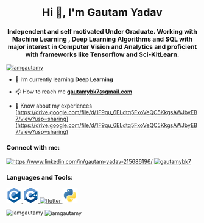 <h1 align="center">Hi 👋, I'm Gautam Yadav</h1>
<h3 align="center">Independent and self motivated Under Graduate. Working with Machine Learning , Deep Learning Algorithms and SQL with major interest in Computer Vision and Analytics and proficient with frameworks like Tensorflow and Sci-KitLearn.</h3>

<p align="left"> <a href="https://github.com/ryo-ma/github-profile-trophy"><img src="https://github-profile-trophy.vercel.app/?username=iamgautamy" alt="iamgautamy" /></a> </p>

- 🌱 I’m currently learning **Deep Learning**

- 📫 How to reach me **gautamybk7@gmail.com**

- 📄 Know about my experiences [https://drive.google.com/file/d/1F9qu_6ELdtq5FxoVeQC5KkgsAWJbyEB7/view?usp=sharing](https://drive.google.com/file/d/1F9qu_6ELdtq5FxoVeQC5KkgsAWJbyEB7/view?usp=sharing)

<h3 align="left">Connect with me:</h3>
<p align="left">
<a href="https://linkedin.com/in/https://www.linkedin.com/in/gautam-yadav-215686196/" target="blank"><img align="center" src="https://raw.githubusercontent.com/rahuldkjain/github-profile-readme-generator/master/src/images/icons/Social/linked-in-alt.svg" alt="https://www.linkedin.com/in/gautam-yadav-215686196/" height="30" width="40" /></a>
<a href="https://www.hackerrank.com/gautamybk7" target="blank"><img align="center" src="https://raw.githubusercontent.com/rahuldkjain/github-profile-readme-generator/master/src/images/icons/Social/hackerrank.svg" alt="gautamybk7" height="30" width="40" /></a>
</p>

<h3 align="left">Languages and Tools:</h3>
<p align="left"> <a href="https://www.cprogramming.com/" target="_blank" rel="noreferrer"> <img src="https://raw.githubusercontent.com/devicons/devicon/master/icons/c/c-original.svg" alt="c" width="40" height="40"/> </a> <a href="https://www.w3schools.com/cpp/" target="_blank" rel="noreferrer"> <img src="https://raw.githubusercontent.com/devicons/devicon/master/icons/cplusplus/cplusplus-original.svg" alt="cplusplus" width="40" height="40"/> </a> <a href="https://flutter.dev" target="_blank" rel="noreferrer"> <img src="https://www.vectorlogo.zone/logos/flutterio/flutterio-icon.svg" alt="flutter" width="40" height="40"/> </a> <a href="https://www.python.org" target="_blank" rel="noreferrer"> <img src="https://raw.githubusercontent.com/devicons/devicon/master/icons/python/python-original.svg" alt="python" width="40" height="40"/> </a> </p>

<p><img align="left" src="https://github-readme-stats.vercel.app/api/top-langs?username=iamgautamy&show_icons=true&locale=en&layout=compact" alt="iamgautamy" /></p>

<p>&nbsp;<img align="center" src="https://github-readme-stats.vercel.app/api?username=iamgautamy&show_icons=true&locale=en" alt="iamgautamy" /></p>

